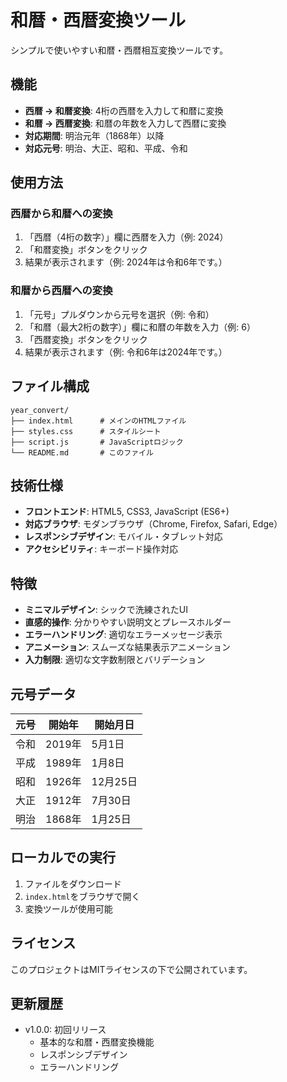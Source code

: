# 和暦・西暦変換ツール

シンプルで使いやすい和暦・西暦相互変換ツールです。

## 機能

- **西暦 → 和暦変換**: 4桁の西暦を入力して和暦に変換
- **和暦 → 西暦変換**: 和暦の年数を入力して西暦に変換
- **対応期間**: 明治元年（1868年）以降
- **対応元号**: 明治、大正、昭和、平成、令和

## 使用方法

### 西暦から和暦への変換
1. 「西暦（4桁の数字）」欄に西暦を入力（例: 2024）
2. 「和暦変換」ボタンをクリック
3. 結果が表示されます（例: 2024年は令和6年です。）

### 和暦から西暦への変換
1. 「元号」プルダウンから元号を選択（例: 令和）
2. 「和暦（最大2桁の数字）」欄に和暦の年数を入力（例: 6）
3. 「西暦変換」ボタンをクリック
4. 結果が表示されます（例: 令和6年は2024年です。）

## ファイル構成

```
year_convert/
├── index.html      # メインのHTMLファイル
├── styles.css      # スタイルシート
├── script.js       # JavaScriptロジック
└── README.md       # このファイル
```

## 技術仕様

- **フロントエンド**: HTML5, CSS3, JavaScript (ES6+)
- **対応ブラウザ**: モダンブラウザ（Chrome, Firefox, Safari, Edge）
- **レスポンシブデザイン**: モバイル・タブレット対応
- **アクセシビリティ**: キーボード操作対応

## 特徴

- **ミニマルデザイン**: シックで洗練されたUI
- **直感的操作**: 分かりやすい説明文とプレースホルダー
- **エラーハンドリング**: 適切なエラーメッセージ表示
- **アニメーション**: スムーズな結果表示アニメーション
- **入力制限**: 適切な文字数制限とバリデーション

## 元号データ

| 元号 | 開始年 | 開始月日 |
|------|--------|----------|
| 令和 | 2019年 | 5月1日 |
| 平成 | 1989年 | 1月8日 |
| 昭和 | 1926年 | 12月25日 |
| 大正 | 1912年 | 7月30日 |
| 明治 | 1868年 | 1月25日 |

## ローカルでの実行

1. ファイルをダウンロード
2. `index.html`をブラウザで開く
3. 変換ツールが使用可能

## ライセンス

このプロジェクトはMITライセンスの下で公開されています。

## 更新履歴

- v1.0.0: 初回リリース
  - 基本的な和暦・西暦変換機能
  - レスポンシブデザイン
  - エラーハンドリング 